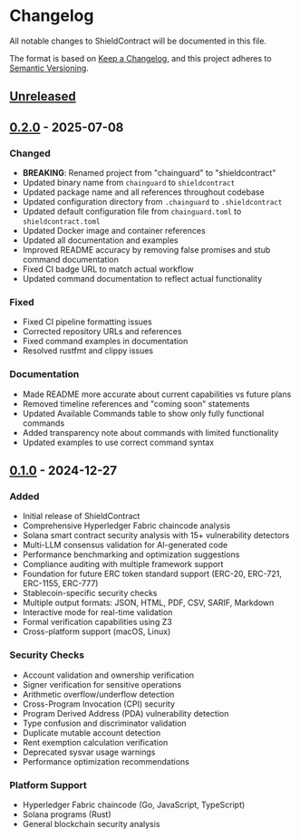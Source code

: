 # Changelog

All notable changes to ShieldContract will be documented in this file.

The format is based on [Keep a Changelog](https://keepachangelog.com/en/1.0.0/),
and this project adheres to [Semantic Versioning](https://semver.org/spec/v2.0.0.html).

## [Unreleased]

## [0.2.0] - 2025-07-08

### Changed
- **BREAKING**: Renamed project from "chainguard" to "shieldcontract"
- Updated binary name from `chainguard` to `shieldcontract`
- Updated package name and all references throughout codebase
- Updated configuration directory from `.chainguard` to `.shieldcontract`
- Updated default configuration file from `chainguard.toml` to `shieldcontract.toml`
- Updated Docker image and container references
- Updated all documentation and examples
- Improved README accuracy by removing false promises and stub command documentation
- Fixed CI badge URL to match actual workflow
- Updated command documentation to reflect actual functionality

### Fixed
- Fixed CI pipeline formatting issues
- Corrected repository URLs and references
- Fixed command examples in documentation
- Resolved rustfmt and clippy issues

### Documentation
- Made README more accurate about current capabilities vs future plans
- Removed timeline references and "coming soon" statements
- Updated Available Commands table to show only fully functional commands
- Added transparency note about commands with limited functionality
- Updated examples to use correct command syntax

## [0.1.0] - 2024-12-27

### Added
- Initial release of ShieldContract
- Comprehensive Hyperledger Fabric chaincode analysis
- Solana smart contract security analysis with 15+ vulnerability detectors
- Multi-LLM consensus validation for AI-generated code
- Performance benchmarking and optimization suggestions
- Compliance auditing with multiple framework support
- Foundation for future ERC token standard support (ERC-20, ERC-721, ERC-1155, ERC-777)
- Stablecoin-specific security checks
- Multiple output formats: JSON, HTML, PDF, CSV, SARIF, Markdown
- Interactive mode for real-time validation
- Formal verification capabilities using Z3
- Cross-platform support (macOS, Linux)

### Security Checks
- Account validation and ownership verification
- Signer verification for sensitive operations
- Arithmetic overflow/underflow detection
- Cross-Program Invocation (CPI) security
- Program Derived Address (PDA) vulnerability detection
- Type confusion and discriminator validation
- Duplicate mutable account detection
- Rent exemption calculation verification
- Deprecated sysvar usage warnings
- Performance optimization recommendations

### Platform Support
- Hyperledger Fabric chaincode (Go, JavaScript, TypeScript)
- Solana programs (Rust)
- General blockchain security analysis

[Unreleased]: https://github.com/KoushikGavini/ShieldContract/compare/v0.2.0...HEAD
[0.2.0]: https://github.com/KoushikGavini/ShieldContract/compare/v0.1.0...v0.2.0
[0.1.0]: https://github.com/KoushikGavini/ShieldContract/releases/tag/v0.1.0 